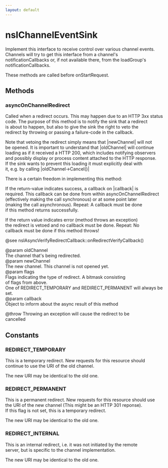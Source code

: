 ```yaml
---
layout: default
---
```


# nsIChannelEventSink #
  
Implement this interface to receive control over various channel events.  
Channels will try to get this interface from a channel's  
notificationCallbacks or, if not available there, from the loadGroup's  
notificationCallbacks.  
  
These methods are called before onStartRequest.  
  

## Methods ##

### asyncOnChannelRedirect ###
  
Called when a redirect occurs. This may happen due to an HTTP 3xx status  
code. The purpose of this method is to notify the sink that a redirect  
is about to happen, but also to give the sink the right to veto the  
redirect by throwing or passing a failure-code in the callback.  
  
Note that vetoing the redirect simply means that |newChannel| will not  
be opened. It is important to understand that |oldChannel| will continue  
loading as if it received a HTTP 200, which includes notifying observers  
and possibly display or process content attached to the HTTP response.  
If the sink wants to prevent this loading it must explicitly deal with  
it, e.g. by calling |oldChannel->Cancel()|  
  
There is a certain freedom in implementing this method:  
  
If the return-value indicates success, a callback on |callback| is  
required. This callback can be done from within asyncOnChannelRedirect  
(effectively making the call synchronous) or at some point later  
(making the call asynchronous). Repeat: A callback must be done  
if this method returns successfully.  
  
If the return value indicates error (method throws an exception)  
the redirect is vetoed and no callback must be done. Repeat: No  
callback must be done if this method throws!  
  
@see nsIAsyncVerifyRedirectCallback::onRedirectVerifyCallback()  
  
@param oldChannel  
       The channel that's being redirected.  
@param newChannel  
       The new channel. This channel is not opened yet.  
@param flags  
       Flags indicating the type of redirect. A bitmask consisting  
       of flags from above.  
       One of REDIRECT_TEMPORARY and REDIRECT_PERMANENT will always be  
       set.  
@param callback  
       Object to inform about the async result of this method  
  
@throw <any> Throwing an exception will cause the redirect to be  
       cancelled  
  

## Constants ##

### REDIRECT_TEMPORARY ###
  
This is a temporary redirect. New requests for this resource should  
continue to use the URI of the old channel.  
  
The new URI may be identical to the old one.  
  

### REDIRECT_PERMANENT ###
  
This is a permanent redirect. New requests for this resource should use  
the URI of the new channel (This might be an HTTP 301 reponse).  
If this flag is not set, this is a temporary redirect.  
  
The new URI may be identical to the old one.  
  

### REDIRECT_INTERNAL ###
  
This is an internal redirect, i.e. it was not initiated by the remote  
server, but is specific to the channel implementation.  
  
The new URI may be identical to the old one.  
  
